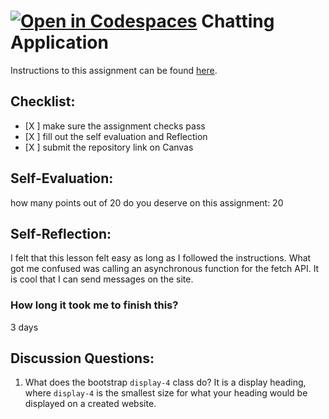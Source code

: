 [![Open in Codespaces](https://classroom.github.com/assets/launch-codespace-7f7980b617ed060a017424585567c406b6ee15c891e84e1186181d67ecf80aa0.svg)](https://classroom.github.com/open-in-codespaces?assignment_repo_id=13664920)
Chatting Application
=====================
Instructions to this assignment can be found [here](https://it3049c.github.io/coursework/labs/chatting-app).

## Checklist:
- [X ] make sure the assignment checks pass
- [X ] fill out the self evaluation and Reflection
- [X ] submit the repository link on Canvas

## Self-Evaluation:

how many points out of 20 do you deserve on this assignment: 20

## Self-Reflection:
<!-- Write your self-reflection under this line -->
I felt that this lesson felt easy as long as I followed the instructions. What got me confused was calling an asynchronous function for the fetch API. It is cool that I can send messages on the site.
### How long it took me to finish this?
3 days

## Discussion Questions:
1. What does the bootstrap `display-4` class do?  It is a display heading, where `display-4` is the smallest size for what your heading would be displayed on a created website.